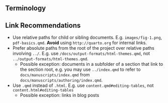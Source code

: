 ## Terminology

## Link Recommendations

* Use relative paths for child or sibling documents. E.g. `images/fig-1.png`, `pdf-basics.qmd`. **Avoid** using `http://quarto.org` for internal links.
* Prefer absolute paths from the root of the project over relative paths involving `../`. E.g. use `/docs/output-formats/html-themes.qmd`, not `../output-formats/html-themes.qmd`. 
    * Possible exception: documents in a subfolder of a section that link to the section root, e.g. you may use `../index.qmd` to refer to `docs/manuscripts/index.qmd` from `docs/manuscripts/authoring/index.qmd`.  
* Use `.qmd` instead of `.html`. E.g. use `content.qmd#editing-tables`, not `content.html#editing-tables` 
    * Possible exception: links in blog posts